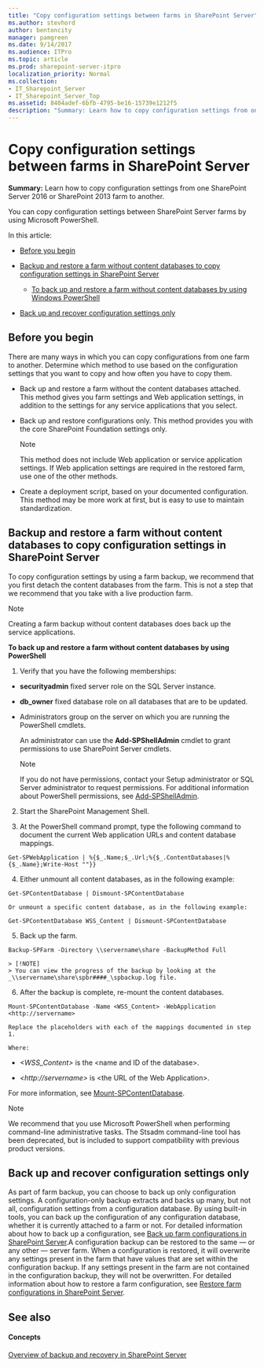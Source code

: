 ```yaml
---
title: "Copy configuration settings between farms in SharePoint Server"
ms.author: stevhord
author: bentoncity
manager: pamgreen
ms.date: 9/14/2017
ms.audience: ITPro
ms.topic: article
ms.prod: sharepoint-server-itpro
localization_priority: Normal
ms.collection:
- IT_Sharepoint_Server
- IT_Sharepoint_Server_Top
ms.assetid: 8404adef-6bfb-4795-be16-15739e1212f5
description: "Summary: Learn how to copy configuration settings from one SharePoint Server 2016 or SharePoint 2013 farm to another."
---
```


# Copy configuration settings between farms in SharePoint Server

 **Summary:** Learn how to copy configuration settings from one SharePoint Server 2016 or SharePoint 2013 farm to another. 
  
You can copy configuration settings between SharePoint Server farms by using Microsoft PowerShell. 
  
In this article:
  
- [Before you begin](#begin)
    
- [Backup and restore a farm without content databases to copy configuration settings in SharePoint Server](#proc1)
    
  - [To back up and restore a farm without content databases by using Windows PowerShell](#PS)
    
- [Back up and recover configuration settings only](#proc2)
    
## Before you begin
<a name="begin"> </a>

There are many ways in which you can copy configurations from one farm to another. Determine which method to use based on the configuration settings that you want to copy and how often you have to copy them.
  
- Back up and restore a farm without the content databases attached. This method gives you farm settings and Web application settings, in addition to the settings for any service applications that you select. 
    
- Back up and restore configurations only. This method provides you with the core SharePoint Foundation settings only.
    
    > [!NOTE]
    > This method does not include Web application or service application settings. If Web application settings are required in the restored farm, use one of the other methods. 
  
- Create a deployment script, based on your documented configuration. This method may be more work at first, but is easy to use to maintain standardization. 
    
## Backup and restore a farm without content databases to copy configuration settings in SharePoint Server
<a name="proc1"> </a>

To copy configuration settings by using a farm backup, we recommend that you first detach the content databases from the farm. This is not a step that we recommend that you take with a live production farm. 
  
> [!NOTE]
> Creating a farm backup without content databases does back up the service applications. 
  
 **To back up and restore a farm without content databases by using PowerShell**
  
1. Verify that you have the following memberships:
    
  - **securityadmin** fixed server role on the SQL Server instance. 
    
  - **db_owner** fixed database role on all databases that are to be updated. 
    
  - Administrators group on the server on which you are running the PowerShell cmdlets.
    
    An administrator can use the **Add-SPShellAdmin** cmdlet to grant permissions to use SharePoint Server cmdlets. 
    
    > [!NOTE]
    > If you do not have permissions, contact your Setup administrator or SQL Server administrator to request permissions. For additional information about PowerShell permissions, see [Add-SPShellAdmin](http://technet.microsoft.com/library/2ddfad84-7ca8-409e-878b-d09cb35ed4aa.aspx). 
  
2. Start the SharePoint Management Shell.
    
3. At the PowerShell command prompt, type the following command to document the current Web application URLs and content database mappings.
    
  ```
  Get-SPWebApplication | %{$_.Name;$_.Url;%{$_.ContentDatabases|%{$_.Name};Write-Host ""}}
  ```

4. Either unmount all content databases, as in the following example:
    
  ```
  Get-SPContentDatabase | Dismount-SPContentDatabase
  ```

    Or unmount a specific content database, as in the following example:
    
  ```
  Get-SPContentDatabase WSS_Content | Dismount-SPContentDatabase
  ```

5. Back up the farm.
    
  ```
  Backup-SPFarm -Directory \\servername\share -BackupMethod Full
  
  ```

    > [!NOTE]
    > You can view the progress of the backup by looking at the  _\\servername\share\spbr####_\spbackup.log file. 
  
6. After the backup is complete, re-mount the content databases.
    
  ```
  Mount-SPContentDatabase -Name <WSS_Content> -WebApplication <http://servername>
  ```

    Replace the placeholders with each of the mappings documented in step 1.
    
    Where:
    
  -  _\<WSS_Content\>_ is the \<name and ID of the database\>. 
    
  -  _\<http://servername\>_ is \<the URL of the Web Application\>. 
    
For more information, see [Mount-SPContentDatabase](http://technet.microsoft.com/library/ea38119d-a535-48a3-b498-9daa443399fb.aspx). 
  
> [!NOTE]
> We recommend that you use Microsoft PowerShell when performing command-line administrative tasks. The Stsadm command-line tool has been deprecated, but is included to support compatibility with previous product versions. 
  
## Back up and recover configuration settings only
<a name="proc2"> </a>

As part of farm backup, you can choose to back up only configuration settings. A configuration-only backup extracts and backs up many, but not all, configuration settings from a configuration database. By using built-in tools, you can back up the configuration of any configuration database, whether it is currently attached to a farm or not. For detailed information about how to back up a configuration, see [Back up farm configurations in SharePoint Server](back-up-a-farm-configuration.md).A configuration backup can be restored to the same — or any other — server farm. When a configuration is restored, it will overwrite any settings present in the farm that have values that are set within the configuration backup. If any settings present in the farm are not contained in the configuration backup, they will not be overwritten. For detailed information about how to restore a farm configuration, see [Restore farm configurations in SharePoint Server](restore-a-farm-configuration.md).
  
## See also
<a name="proc2"> </a>

#### Concepts

[Overview of backup and recovery in SharePoint Server](backup-and-recovery-overview.md)

